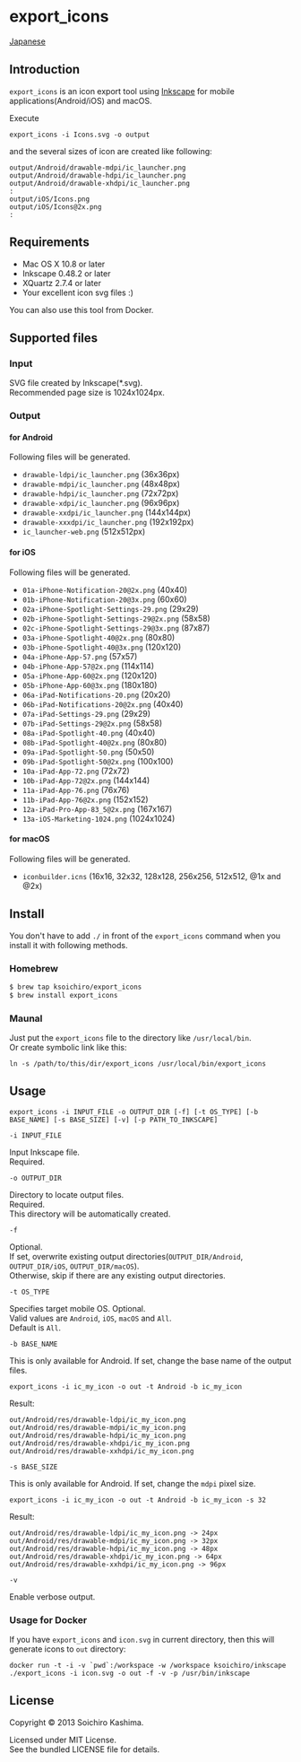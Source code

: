 export_icons
============

[Japanese](README.ja.md)

## Introduction

`export_icons` is an icon export tool using [Inkscape](http://inkscape.org/)
for mobile applications(Android/iOS) and macOS.

Execute

    export_icons -i Icons.svg -o output

and the several sizes of icon are created like following:

    output/Android/drawable-mdpi/ic_launcher.png
    output/Android/drawable-hdpi/ic_launcher.png
    output/Android/drawable-xhdpi/ic_launcher.png
    :
    output/iOS/Icons.png
    output/iOS/Icons@2x.png
    :

## Requirements

* Mac OS X 10.8 or later
* Inkscape 0.48.2 or later
* XQuartz 2.7.4 or later
* Your excellent icon svg files :)

You can also use this tool from Docker.

## Supported files

### Input

SVG file created by Inkscape(*.svg).  
Recommended page size is 1024x1024px.

### Output

#### for Android

Following files will be generated.

* `drawable-ldpi/ic_launcher.png` (36x36px)
* `drawable-mdpi/ic_launcher.png` (48x48px)
* `drawable-hdpi/ic_launcher.png` (72x72px)
* `drawable-xdpi/ic_launcher.png` (96x96px)
* `drawable-xxdpi/ic_launcher.png` (144x144px)
* `drawable-xxxdpi/ic_launcher.png` (192x192px)
* `ic_launcher-web.png` (512x512px)

#### for iOS

Following files will be generated.

* `01a-iPhone-Notification-20@2x.png` (40x40)
* `01b-iPhone-Notification-20@3x.png` (60x60)
* `02a-iPhone-Spotlight-Settings-29.png` (29x29)
* `02b-iPhone-Spotlight-Settings-29@2x.png` (58x58)
* `02c-iPhone-Spotlight-Settings-29@3x.png` (87x87)
* `03a-iPhone-Spotlight-40@2x.png` (80x80)
* `03b-iPhone-Spotlight-40@3x.png` (120x120)
* `04a-iPhone-App-57.png` (57x57)
* `04b-iPhone-App-57@2x.png` (114x114)
* `05a-iPhone-App-60@2x.png` (120x120)
* `05b-iPhone-App-60@3x.png` (180x180)
* `06a-iPad-Notifications-20.png` (20x20)
* `06b-iPad-Notifications-20@2x.png` (40x40)
* `07a-iPad-Settings-29.png` (29x29)
* `07b-iPad-Settings-29@2x.png` (58x58)
* `08a-iPad-Spotlight-40.png` (40x40)
* `08b-iPad-Spotlight-40@2x.png` (80x80)
* `09a-iPad-Spotlight-50.png` (50x50)
* `09b-iPad-Spotlight-50@2x.png` (100x100)
* `10a-iPad-App-72.png` (72x72)
* `10b-iPad-App-72@2x.png` (144x144)
* `11a-iPad-App-76.png` (76x76)
* `11b-iPad-App-76@2x.png` (152x152)
* `12a-iPad-Pro-App-83_5@2x.png` (167x167)
* `13a-iOS-Marketing-1024.png` (1024x1024)

#### for macOS

Following files will be generated.

* `iconbuilder.icns` (16x16, 32x32, 128x128, 256x256, 512x512, @1x and @2x)

## Install

You don't have to add `./` in front of the `export_icons` command when you install it with following methods.

### Homebrew

```sh
$ brew tap ksoichiro/export_icons
$ brew install export_icons
```

### Maunal

Just put the `export_icons` file to the directory like `/usr/local/bin`.  
Or create symbolic link like this:

    ln -s /path/to/this/dir/export_icons /usr/local/bin/export_icons

## Usage

    export_icons -i INPUT_FILE -o OUTPUT_DIR [-f] [-t OS_TYPE] [-b BASE_NAME] [-s BASE_SIZE] [-v] [-p PATH_TO_INKSCAPE]

`-i INPUT_FILE`

Input Inkscape file.  
Required.

`-o OUTPUT_DIR`

Directory to locate output files.  
Required.  
This directory will be automatically created.

`-f`

Optional.   
If set, overwrite existing output directories(`OUTPUT_DIR/Android`, `OUTPUT_DIR/iOS`, `OUTPUT_DIR/macOS`).  
Otherwise, skip if there are any existing output directories.

`-t OS_TYPE`

Specifies target mobile OS. Optional.  
Valid values are `Android`, `iOS`, `macOS` and `All`.  
Default is `All`.

`-b BASE_NAME`

This is only available for Android.
If set, change the base name of the output files.

    export_icons -i ic_my_icon -o out -t Android -b ic_my_icon

Result:

    out/Android/res/drawable-ldpi/ic_my_icon.png
    out/Android/res/drawable-mdpi/ic_my_icon.png
    out/Android/res/drawable-hdpi/ic_my_icon.png
    out/Android/res/drawable-xhdpi/ic_my_icon.png
    out/Android/res/drawable-xxhdpi/ic_my_icon.png

`-s BASE_SIZE`

This is only available for Android.
If set, change the `mdpi` pixel size.

    export_icons -i ic_my_icon -o out -t Android -b ic_my_icon -s 32

Result:

    out/Android/res/drawable-ldpi/ic_my_icon.png -> 24px
    out/Android/res/drawable-mdpi/ic_my_icon.png -> 32px
    out/Android/res/drawable-hdpi/ic_my_icon.png -> 48px
    out/Android/res/drawable-xhdpi/ic_my_icon.png -> 64px
    out/Android/res/drawable-xxhdpi/ic_my_icon.png -> 96px

`-v`

Enable verbose output.

### Usage for Docker

If you have `export_icons` and `icon.svg` in current directory,
then this will generate icons to `out` directory:

    docker run -t -i -v `pwd`:/workspace -w /workspace ksoichiro/inkscape ./export_icons -i icon.svg -o out -f -v -p /usr/bin/inkscape

## License

Copyright © 2013 Soichiro Kashima.

Licensed under MIT License.  
See the bundled LICENSE file for details.
